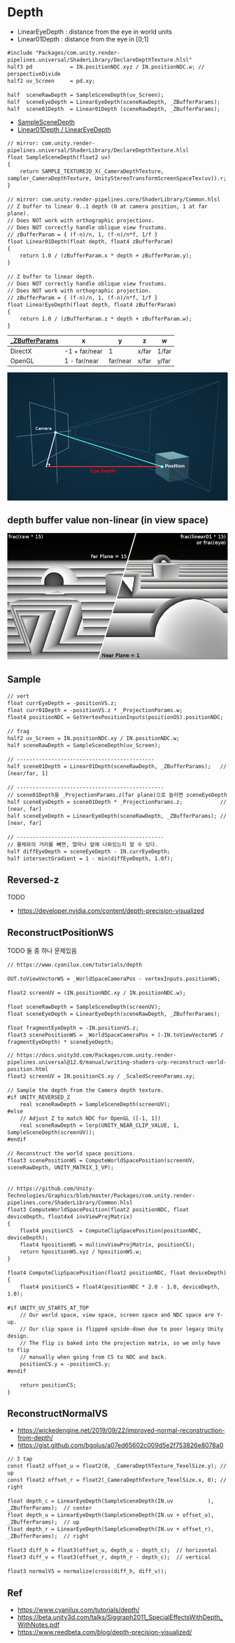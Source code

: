 # Depth

- LinearEyeDepth : distance from the eye in world units
- Linear01Depth : distance from the eye in [0;1]

``` hlsl
#include "Packages/com.unity.render-pipelines.universal/ShaderLibrary/DeclareDepthTexture.hlsl"
half3 pd            = IN.positionNDC.xyz / IN.positionNDC.w; // perspectiveDivide
half2 uv_Screen     = pd.xy;

half  sceneRawDepth = SampleSceneDepth(uv_Screen);
half  sceneEyeDepth = LinearEyeDepth(sceneRawDepth, _ZBufferParams);
half  scene01Depth  = Linear01Depth (sceneRawDepth, _ZBufferParams);
```

- [SampleSceneDepth](https://github.com/Unity-Technologies/Graphics/blob/master/com.unity.render-pipelines.universal/ShaderLibrary/DeclareDepthTexture.hlsl)
- [Linear01Depth / LinearEyeDepth](https://github.com/Unity-Technologies/Graphics/blob/master/com.unity.render-pipelines.core/ShaderLibrary/Common.hlsl)

``` hlsl
// mirror: com.unity.render-pipelines.universal/ShaderLibrary/DeclareDepthTexture.hlsl
float SampleSceneDepth(float2 uv)
{
    return SAMPLE_TEXTURE2D_X(_CameraDepthTexture, sampler_CameraDepthTexture, UnityStereoTransformScreenSpaceTex(uv)).r;
}

// mirror: com.unity.render-pipelines.core/ShaderLibrary/Common.hlsl
// Z buffer to linear 0..1 depth (0 at camera position, 1 at far plane).
// Does NOT work with orthographic projections.
// Does NOT correctly handle oblique view frustums.
// zBufferParam = { (f-n)/n, 1, (f-n)/n*f, 1/f }
float Linear01Depth(float depth, float4 zBufferParam)
{
    return 1.0 / (zBufferParam.x * depth + zBufferParam.y);
}

// Z buffer to linear depth.
// Does NOT correctly handle oblique view frustums.
// Does NOT work with orthographic projection.
// zBufferParam = { (f-n)/n, 1, (f-n)/n*f, 1/f }
float LinearEyeDepth(float depth, float4 zBufferParam)
{
    return 1.0 / (zBufferParam.z * depth + zBufferParam.w);
}
```

| [_ZBufferParams](https://docs.unity3d.com/Manual/SL-UnityShaderVariables.html) | x             | y        | z     | w     |
|--------------------------------------------------------------------------------|---------------|----------|-------|-------|
| DirectX                                                                        | -1 + far/near | 1        | x/far | 1/far |
| OpenGL                                                                         | 1 - far/near  | far/near | x/far | y/far |

![./res/EyeDepth.png](../res/EyeDepth.png)

## depth buffer value non-linear (in view space)

![./res/DepthComparison.png](../res/DepthComparison.png)

## Sample

``` hlsl
// vert
float currEyeDepth = -positionVS.z;
float curr01Depth = -positionVS.z * _ProjectionParams.w;
float4 positionNDC = GetVertexPositionInputs(positionOS).positionNDC;

// frag
half2 uv_Screen = IN.positionNDC.xy / IN.positionNDC.w;
half sceneRawDepth = SampleSceneDepth(uv_Screen);

// --------------------------------------------
half scene01Depth = Linear01Depth(sceneRawDepth, _ZBufferParams);   //  [near/far, 1]

// -----------------------------------------------
// scene01Depth을 _ProjectionParams.z(far plane)으로 늘리면 sceneEyeDepth
half sceneEyeDepth = scene01Depth * _ProjectionParams.z;            //  [near, far]
half sceneEyeDepth = LinearEyeDepth(sceneRawDepth, _ZBufferParams); //  [near, far]

// -----------------------------------------------
// 물체와의 거리를 빼면, 얼마나 앞에 나와있는지 알 수 있다.
half diffEyeDepth = sceneEyeDepth - IN.currEyeDepth;
half intersectGradient = 1 - min(diffEyeDepth, 1.0f);
```

## Reversed-z

TODO

- <https://developer.nvidia.com/content/depth-precision-visualized>

## ReconstructPositionWS

TODO 둘 중 하나 문제있음

``` hlsl
// https://www.cyanilux.com/tutorials/depth

OUT.toViewVectorWS = _WorldSpaceCameraPos - vertexInputs.positionWS;

float2 screenUV = (IN.positionNDC.xy / IN.positionNDC.w);

float sceneRawDepth = SampleSceneDepth(screenUV);
float sceneEyeDepth = LinearEyeDepth(sceneRawDepth, _ZBufferParams);

float fragmentEyeDepth = -IN.positionVS.z;
float3 scenePositionWS = _WorldSpaceCameraPos + (-IN.toViewVectorWS / fragmentEyeDepth) * sceneEyeDepth;
```

``` hlsl
// https://docs.unity3d.com/Packages/com.unity.render-pipelines.universal@12.0/manual/writing-shaders-urp-reconstruct-world-position.html
float2 screenUV = IN.positionCS.xy / _ScaledScreenParams.xy;

// Sample the depth from the Camera depth texture.
#if UNITY_REVERSED_Z
    real sceneRawDepth = SampleSceneDepth(screenUV);
#else
    // Adjust Z to match NDC for OpenGL ([-1, 1])
    real sceneRawDepth = lerp(UNITY_NEAR_CLIP_VALUE, 1, SampleSceneDepth(screenUV));
#endif

// Reconstruct the world space positions.
float3 scenePositionWS = ComputeWorldSpacePosition(screenUV, sceneRawDepth, UNITY_MATRIX_I_VP);


// https://github.com/Unity-Technologies/Graphics/blob/master/Packages/com.unity.render-pipelines.core/ShaderLibrary/Common.hlsl
float3 ComputeWorldSpacePosition(float2 positionNDC, float deviceDepth, float4x4 invViewProjMatrix)
{
    float4 positionCS  = ComputeClipSpacePosition(positionNDC, deviceDepth);
    float4 hpositionWS = mul(invViewProjMatrix, positionCS);
    return hpositionWS.xyz / hpositionWS.w;
}

float4 ComputeClipSpacePosition(float2 positionNDC, float deviceDepth)
{
    float4 positionCS = float4(positionNDC * 2.0 - 1.0, deviceDepth, 1.0);

#if UNITY_UV_STARTS_AT_TOP
    // Our world space, view space, screen space and NDC space are Y-up.
    // Our clip space is flipped upside-down due to poor legacy Unity design.
    // The flip is baked into the projection matrix, so we only have to flip
    // manually when going from CS to NDC and back.
    positionCS.y = -positionCS.y;
#endif

    return positionCS;
}
```


## ReconstructNormalVS

- <https://wickedengine.net/2019/09/22/improved-normal-reconstruction-from-depth/>
- <https://gist.github.com/bgolus/a07ed65602c009d5e2f753826e8078a0>

``` hlsl
// 3 tap
const float2 offset_u = float2(0, _CameraDepthTexture_TexelSize.y); // up
const float2 offset_r = float2(_CameraDepthTexture_TexelSize.x, 0); // right

float depth_c = LinearEyeDepth(SampleSceneDepth(IN.uv           ), _ZBufferParams);  // center
float depth_u = LinearEyeDepth(SampleSceneDepth(IN.uv + offset_u), _ZBufferParams);  // up
float depth_r = LinearEyeDepth(SampleSceneDepth(IN.uv + offset_r), _ZBufferParams);  // right

float3 diff_h = float3(offset_u, depth_u - depth_c);  // horizontal
float3 diff_v = float3(offset_r, depth_r - depth_c);  // vertical

float3 normalVS = normalize(cross(diff_h, diff_v));
```

## Ref

- <https://www.cyanilux.com/tutorials/depth/>
- <https://beta.unity3d.com/talks/Siggraph2011_SpecialEffectsWithDepth_WithNotes.pdf>
- <https://www.reedbeta.com/blog/depth-precision-visualized/>
